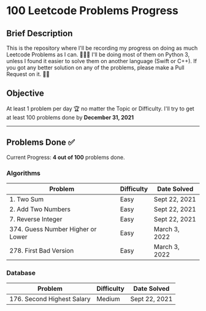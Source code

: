 # 100 Leetcode Problems Progress

## Brief Description
This is the repository where I'll be recording my progress on doing as much Leetcode Problems as I can. 👨🏽‍💻
I'll be doing most of them on Python 3, unless I found it easier to solve them on another language (Swift or C++).
If you got any better solution on any of the problems, please make a Pull Request on it. 🙌🏽

## Objective
At least 1 problem per day 🏆 no matter the Topic or Difficulty. 
I'll try to get at least 100 problems done by **December 31, 2021**

<hr>

## Problems Done ✅
Current Progress: **4 out of 100** problems done.

### Algorithms
Problem                            | Difficulty | Date Solved
---------------------------------- | ---------- | -----------
1\. Two Sum                        | Easy       | Sept 22, 2021
2\. Add Two Numbers                | Easy       | Sept 22, 2021
7\. Reverse Integer                | Easy       | Sept 22, 2021
374\. Guess Number Higher or Lower | Easy       | March 3, 2022
278\. First Bad Version             | Easy       | March 3, 2022

### Database
Problem                     | Difficulty | Date Solved
--------------------------- | ---------- | -----------
176\. Second Highest Salary | Medium     | Sept 22, 2021


